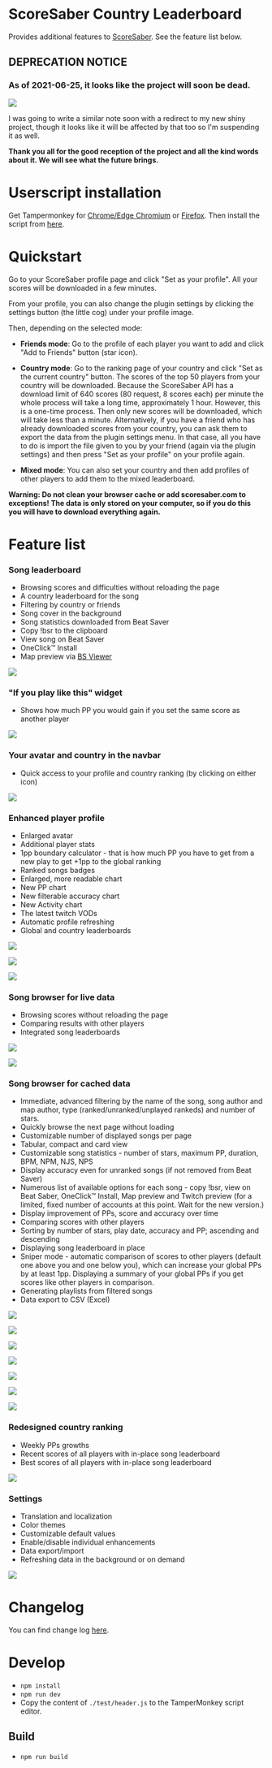 # ScoreSaber Country Leaderboard
Provides additional features to [ScoreSaber](https://scoresaber.com). See the feature list below.

## DEPRECATION NOTICE

### As of 2021-06-25, it looks like the project will soon be dead.

![](https://github.com/motzel/ScoreSaberCountryLeaderboard/raw/master/doc/ss-api-umby-2021-06-10.png)

I was going to write a similar note soon with a redirect to my new shiny project, though it looks like it will be affected by that too so I'm suspending it as well.

**Thank you all for the good reception of the project and all the kind words about it. We will see what the future brings.**


# Userscript installation
Get Tampermonkey for [Chrome/Edge Chromium](https://chrome.google.com/webstore/detail/tampermonkey/dhdgffkkebhmkfjojejmpbldmpobfkfo) or [Firefox](https://addons.mozilla.org/firefox/addon/tampermonkey/). Then install the script from [here](https://github.com/motzel/ScoreSaberCountryLeaderboard/raw/master/dist/scoresaber-country-leaderboard.user.js).

# Quickstart

Go to your ScoreSaber profile page and click "Set as your profile". All your scores will be downloaded in a few minutes.

From your profile, you can also change the plugin settings by clicking the settings button (the little cog) under your profile image.

Then, depending on the selected mode:

- **Friends mode**: Go to the profile of each player you want to add and click "Add to Friends" button (star icon).

- **Country mode**: Go to the ranking page of your country and click "Set as the current country" button. The scores of the top 50 players from your country will be downloaded. Because the ScoreSaber API has a download limit of 640 scores (80 request, 8 scores each) per minute the whole process will take a long time, approximately 1 hour. However, this is a one-time process. Then only new scores will be downloaded, which will take less than a minute. Alternatively, if you have a friend who has already downloaded scores from your country, you can ask them to export the data from the plugin settings menu. In that case, all you have to do is import the file given to you by your friend (again via the plugin settings) and then press "Set as your profile" on your profile again.

- **Mixed mode**: You can also set your country and then add profiles of other players to add them to the mixed leaderboard.

**Warning: Do not clean your browser cache or add scoresaber.com to exceptions! The data is only stored on your computer, so if you do this you will have to download everything again.**

# Feature list

### Song leaderboard
- Browsing scores and difficulties without reloading the page
- A country leaderboard for the song
- Filtering by country or friends
- Song cover in the background
- Song statistics downloaded from Beat Saver 
- Copy !bsr to the clipboard
- View song on Beat Saver
- OneClick&trade; Install
- Map preview via [BS Viewer](https://skystudioapps.com/bs-viewer/)

![](https://github.com/motzel/ScoreSaberCountryLeaderboard/raw/master/doc/01_song_leaderboard.png)

### "If you play like this" widget
- Shows how much PP you would gain if you set the same score as another player

![](https://github.com/motzel/ScoreSaberCountryLeaderboard/raw/master/doc/02_if_you_play.png)

### Your avatar and country in the navbar
- Quick access to your profile and country ranking (by clicking on either icon)

![](https://github.com/motzel/ScoreSaberCountryLeaderboard/raw/master/doc/03_avatar_in_navbar.png)


### Enhanced player profile
- Enlarged avatar
- Additional player stats
- 1pp boundary calculator - that is how much PP you have to get from a new play to get +1pp to the global ranking
- Ranked songs badges
- Enlarged, more readable chart
- New PP chart
- New filterable accuracy chart
- New Activity chart  
- The latest twitch VODs
- Automatic profile refreshing
- Global and country leaderboards
 
![](https://github.com/motzel/ScoreSaberCountryLeaderboard/raw/master/doc/04_enhanced_profile.png)

![](https://github.com/motzel/ScoreSaberCountryLeaderboard/raw/master/doc/05_accuracy_chart.png)

![](https://github.com/motzel/ScoreSaberCountryLeaderboard/raw/master/doc/14_twich_and_ppcalc.png)

### Song browser for live data

- Browsing scores without reloading the page
- Comparing results with other players
- Integrated song leaderboards

![](https://github.com/motzel/ScoreSaberCountryLeaderboard/raw/master/doc/13_ss_song_browser_1.png)

![](https://github.com/motzel/ScoreSaberCountryLeaderboard/raw/master/doc/13_ss_song_browser_2.png)

### Song browser for cached data
- Immediate, advanced filtering by the name of the song, song author and map author, type (ranked/unranked/unplayed rankeds) and number of stars.
- Quickly browse the next page without loading
- Customizable number of displayed songs per page
- Tabular, compact and card view
- Customizable song statistics - number of stars, maximum PP, duration, BPM, NPM, NJS, NPS
- Display accuracy even for unranked songs (if not removed from Beat Saver)
- Numerous list of available options for each song - copy !bsr, view on Beat Saber, OneClick&trade; Install, Map preview and Twitch preview (for a limited, fixed number of accounts at this point. Wait for the new version.)
- Display improvement of PPs, score and accuracy over time
- Comparing scores with other players
- Sorting by number of stars, play date, accuracy and PP; ascending and descending
- Displaying song leaderboard in place
- Sniper mode - automatic comparison of scores to other players (default one above you and one below you), which can increase your global PPs by at least 1pp. Displaying a summary of your global PPs if you get scores like other players in comparison.
- Generating playlists from filtered songs
- Data export to CSV (Excel)


![](https://github.com/motzel/ScoreSaberCountryLeaderboard/raw/master/doc/06_adv_filtering_1.png)

![](https://github.com/motzel/ScoreSaberCountryLeaderboard/raw/master/doc/06_adv_filtering_2.png)

![](https://github.com/motzel/ScoreSaberCountryLeaderboard/raw/master/doc/06_adv_filtering_3.png)

![](https://github.com/motzel/ScoreSaberCountryLeaderboard/raw/master/doc/07_sorting.png)

![](https://github.com/motzel/ScoreSaberCountryLeaderboard/raw/master/doc/08_metrics.png)

![](https://github.com/motzel/ScoreSaberCountryLeaderboard/raw/master/doc/09_types.png)

![](https://github.com/motzel/ScoreSaberCountryLeaderboard/raw/master/doc/10_in_place_leaderboard.png)

### Redesigned country ranking
- Weekly PPs growths
- Recent scores of all players with in-place song leaderboard
- Best scores of all players with in-place song leaderboard

![](https://github.com/motzel/ScoreSaberCountryLeaderboard/raw/master/doc/11_country_ranking.png)

### Settings
- Translation and localization
- Color themes
- Customizable default values
- Enable/disable individual enhancements
- Data export/import
- Refreshing data in the background or on demand

![](https://github.com/motzel/ScoreSaberCountryLeaderboard/raw/master/doc/12_settings.png)

# Changelog
You can find change log [here](CHANGELOG.md).

# Develop
- `npm install`
- `npm run dev`
- Copy the content of `./test/header.js` to the TamperMonkey script editor.

## Build
- `npm run build` 
